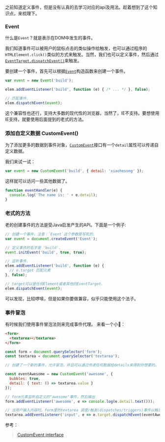 之前知道定义事件，但是没有认真的去学习对应的api及用法。趁着想到了这个知识点，来梳理下。

### Event

什么是`Event`？就是表示在DOM中发生的事件。

我们知道事件可以被用户的鼠标点击的类似操作给触发，也可以通过程序的`HTMLElement.click()`类似的方式来触发。当然，我们也可以定义事件，然后通过[`EventTarget.dispatchEvent()`](https://developer.mozilla.org/en-US/docs/Web/API/EventTarget/dispatchEvent)来触发。

要创建一个事件，首先可以根据[`Event`](https://developer.mozilla.org/en-US/docs/Web/API/Event)构造函数来创建一个事件。

```js
var event = new Event('build');

elem.addEventListener('build', function (e) { /* ... */ }, false);

// 匹配事件.
elem.dispatchEvent(event);
```
这个兼容性也还行，支持大多数的现代性的浏览器，当然了，IE不支持。要想使用IE支持，就要使用后面提到的老式的方法。

### 添加自定义数据 CustomEvent()

为了添加更多的数据到事件对象，[`CustomEvent`](https://developer.mozilla.org/en-US/docs/Web/API/CustomEvent)接口有一个`detail`属性可以传递自定义数据。

我们来试一试：
```js
var event = new CustomEvent('build', { detail: 'xiaohesong' });
```

这样就可以访问一些其他数据了。
```js
function eventHandler(e) {
  console.log('The name is: ' + e.detail);
}
```
### 老式的方法

老的创建事件的方法是受Java启发产生的API。下面是一个例子:

```js
// 创建一个事件，注意：`Event`这个参数是写死的.
var event = document.createEvent('Event');

// 定义事件的名字是 'build'.
event.initEvent('build', true, true);

// 监听事件.
elem.addEventListener('build', function (e) {
  // e.target 匹配元素
}, false);

// target可以是任何Element或者其他的EventTarget.
elem.dispatchEvent(event);
```
可以发现，比较啰嗦，但是如果你要做兼容，似乎只能使用这个法子。

### 事件冒泡
有时候我们使用事件冒泡法则来完成事件代理。
来看一个小🌰：
```html
<form>
  <textarea></textarea>
</form>
```

```js
const form = document.querySelector('form');
const textarea = document.querySelector('textarea');

// 创建了一个新的事件，允许冒泡，并且可以通过传递任何数据给details来得到你想要的。

const eventAwesome = new CustomEvent('awesome', {
  bubbles: true,
  detail: { text: () => textarea.value }
});

// form元素监听自定义的"awesome"事件，然后输出
form.addEventListener('awesome', e => console.log(e.detail.text()));

// 当用户输入内容时，form里的textarea 调度/触发(dispatches/triggers)事件以触发，并将自身用作起点
textarea.addEventListener('input', e => e.target.dispatchEvent(eventAwesome));

```

参考：
> [CustomEvent interface](https://developer.mozilla.org/en-US/docs/Web/API/CustomEvent)